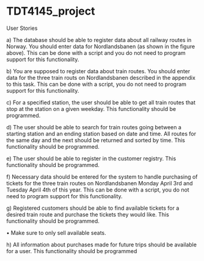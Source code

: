 # TDT4145_project

User Stories

a) The database should be able to register data about all railway routes in Norway. You should enter
data for Nordlandsbanen (as shown in the figure above). This can be done with a script and you
do not need to program support for this functionality.

b) You are supposed to register data about train routes. You should enter data for the three train
routs on Nordlandsbanen described in the appendix to this task. This can be done with a script,
you do not need to program support for this functionality.

c) For a specified station, the user should be able to get all train routes that stop at the station on a
given weekday. This functionality should be programmed.

d) The user should be able to search for train routes going between a starting station and an ending
station based on date and time. All routes for the same day and the next should be returned and
sorted by time. This functionality should be programmed.

e) The user should be able to register in the customer registry. This functionality should be
programmed.

f) Necessary data should be entered for the system to handle purchasing of tickets for the three
train routes on Nordlandsbanen Monday April 3rd and Tuesday April 4th of this year. This can be
done with a script, you do not need to program support for this functionality.

g) Registered customers should be able to find available tickets for a desired train route and
purchase the tickets they would like. This functionality should be programmed.

• Make sure to only sell available seats.

h) All information about purchases made for future trips should be available for a user. This
functionality should be programmed